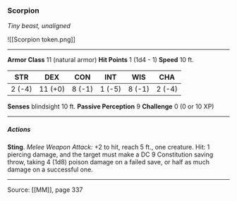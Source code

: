 ### Scorpion
_Tiny beast, unaligned_

![[Scorpion token.png]]


---

**Armor Class** 11 (natural armor)
**Hit Points** 1 (1d4 - 1)
**Speed** 10 ft.

| STR     | DEX     | CON     | INT     | WIS     | CHA     |
|---------|---------|---------|---------|---------|---------|
| 2 (-4) | 11 (+0) | 8 (-1) | 1 (-5) | 8 (-1) | 2 (-4) |

**Senses** blindsight 10 ft.
**Passive Perception** 9
**Challenge** 0 (0 or 10 XP)

---

##### Actions
**Sting**. _Melee Weapon Attack:_ +2 to hit, reach 5 ft., one creature. Hit: 1 piercing damage, and the target must make a DC 9 Constitution saving throw, taking 4 (1d8) poison damage on a failed save, or half as much damage on a successful one.


---

Source: [[MM]], page 337